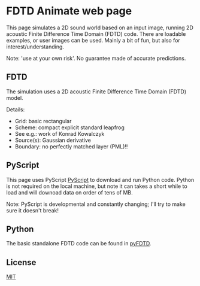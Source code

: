 # FDTD Animate web page

This page simulates a 2D sound world based on an input image, running 2D acoustic Finite Difference Time Domain (FDTD) code. There are loadable examples, or user images can be used. Mainly a bit of fun, but also for interest/understanding.

Note: 'use at your own risk'. No guarantee made of accurate predictions.

## FDTD

The simulation uses a 2D acoustic Finite Difference Time Domain (FDTD) model.

Details:
* Grid: basic rectangular
* Scheme: compact explicit standard leapfrog
* See e.g.: work of Konrad Kowalczyk
* Source(s): Gaussian derivative
* Boundary: no perfectly matched layer (PML)!!

## PyScript

This page uses PyScript [PyScript](https://pyscript.net/) to download and run Python code. Python is not required on the local machine, but note it can takes a short while to load and will downoad data on order of tens of MB.

Note: PyScript is developmental and constantly changing; I'll try to make sure it doesn't break!

## Python

The basic standalone FDTD code can be found in [pyFDTD](pyFDTD/).

## License

[MIT](https://choosealicense.com/licenses/mit/)
